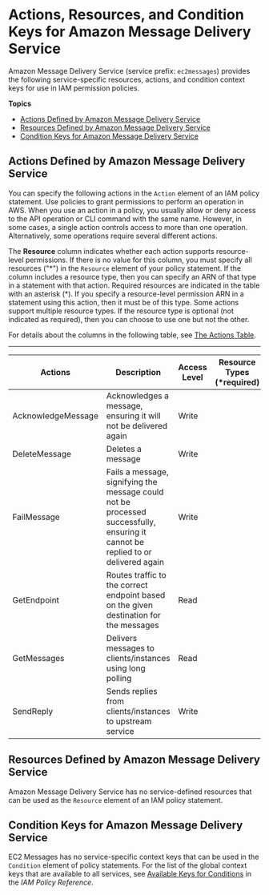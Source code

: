 # Actions, Resources, and Condition Keys for Amazon Message Delivery Service<a name="list_amazonmessagedeliveryservice"></a>

Amazon Message Delivery Service \(service prefix: `ec2messages`\) provides the following service\-specific resources, actions, and condition context keys for use in IAM permission policies\.

**Topics**
+ [Actions Defined by Amazon Message Delivery Service](#amazonmessagedeliveryservice-actions-as-permissions)
+ [Resources Defined by Amazon Message Delivery Service](#amazonmessagedeliveryservice-resources-for-iam-policies)
+ [Condition Keys for Amazon Message Delivery Service](#amazonmessagedeliveryservice-policy-keys)

## Actions Defined by Amazon Message Delivery Service<a name="amazonmessagedeliveryservice-actions-as-permissions"></a>

You can specify the following actions in the `Action` element of an IAM policy statement\. Use policies to grant permissions to perform an operation in AWS\. When you use an action in a policy, you usually allow or deny access to the API operation or CLI command with the same name\. However, in some cases, a single action controls access to more than one operation\. Alternatively, some operations require several different actions\.

The **Resource** column indicates whether each action supports resource\-level permissions\. If there is no value for this column, you must specify all resources \("\*"\) in the `Resource` element of your policy statement\. If the column includes a resource type, then you can specify an ARN of that type in a statement with that action\. Required resources are indicated in the table with an asterisk \(\*\)\. If you specify a resource\-level permission ARN in a statement using this action, then it must be of this type\. Some actions support multiple resource types\. If the resource type is optional \(not indicated as required\), then you can choose to use one but not the other\.

For details about the columns in the following table, see [The Actions Table](reference_policies_actions-resources-contextkeys.md#actions_table)\.


****  

| Actions | Description | Access Level | Resource Types \(\*required\) | Condition Keys | Dependent Actions | 
| --- | --- | --- | --- | --- | --- | 
|   AcknowledgeMessage  | Acknowledges a message, ensuring it will not be delivered again | Write |  |  |  | 
|   DeleteMessage  | Deletes a message | Write |  |  |  | 
|   FailMessage  | Fails a message, signifying the message could not be processed successfully, ensuring it cannot be replied to or delivered again | Write |  |  |  | 
|   GetEndpoint  | Routes traffic to the correct endpoint based on the given destination for the messages | Read |  |  |  | 
|   GetMessages  | Delivers messages to clients/instances using long polling | Read |  |  |  | 
|   SendReply  | Sends replies from clients/instances to upstream service | Write |  |  |  | 

## Resources Defined by Amazon Message Delivery Service<a name="amazonmessagedeliveryservice-resources-for-iam-policies"></a>

Amazon Message Delivery Service has no service\-defined resources that can be used as the `Resource` element of an IAM policy statement\.

## Condition Keys for Amazon Message Delivery Service<a name="amazonmessagedeliveryservice-policy-keys"></a>

EC2 Messages has no service\-specific context keys that can be used in the `Condition` element of policy statements\. For the list of the global context keys that are available to all services, see [Available Keys for Conditions](reference_policies_condition-keys.html#AvailableKeys) in the *IAM Policy Reference*\.